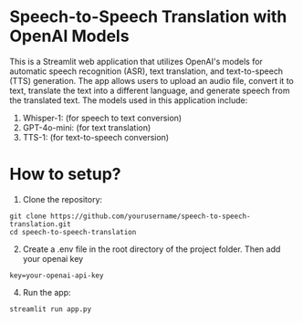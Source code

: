 # Speech-to-Speech Translation with OpenAI Models
This is a Streamlit web application that utilizes OpenAI's models for automatic speech recognition (ASR), text translation, and text-to-speech (TTS) generation. The app allows users to upload an audio file, convert it to text, translate the text into a different language, and generate speech from the translated text. The models used in this application include:
1. Whisper-1: (for speech to text conversion)
2. GPT-4o-mini: (for text translation)
3. TTS-1: (for text-to-speech conversion)
# How to setup?
1. Clone the repository:
```
git clone https://github.com/yourusername/speech-to-speech-translation.git
cd speech-to-speech-translation
```
2. Create a .env file in the root directory of the project folder. Then add your openai key
```
key=your-openai-api-key
```
4. Run the app:
```
streamlit run app.py
```
